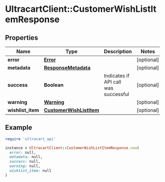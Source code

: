 # UltracartClient::CustomerWishListItemResponse

## Properties

| Name | Type | Description | Notes |
| ---- | ---- | ----------- | ----- |
| **error** | [**Error**](Error.md) |  | [optional] |
| **metadata** | [**ResponseMetadata**](ResponseMetadata.md) |  | [optional] |
| **success** | **Boolean** | Indicates if API call was successful | [optional] |
| **warning** | [**Warning**](Warning.md) |  | [optional] |
| **wishlist_item** | [**CustomerWishListItem**](CustomerWishListItem.md) |  | [optional] |

## Example

```ruby
require 'ultracart_api'

instance = UltracartClient::CustomerWishListItemResponse.new(
  error: null,
  metadata: null,
  success: null,
  warning: null,
  wishlist_item: null
)
```


